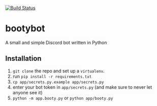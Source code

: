 [![Build Status](https://travis-ci.org/soxrepo/bootybot.svg?branch=master)](https://travis-ci.org/soxrepo/bootybot)

# bootybot
A small and simple Discord bot written in Python

## Installation

1. `git clone` the repo and set up a `virtualenv`.
2. run `pip install -r requirements.txt`
3. `cp app/secrets.py.example app/secrets.py`
4. enter your bot token in `app/secrets.py` (and make sure to never let anyone see it)
5. `python -m app.booty.py` or `python app/booty.py`
